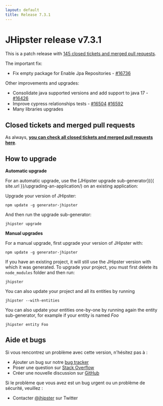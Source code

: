 ```yaml
---
layout: default
title: Release 7.3.1
---
```


JHipster release v7.3.1
==================

This is a patch release with [145 closed tickets and merged pull requests](https://github.com/jhipster/generator-jhipster/issues?q=milestone%3A7.3.1+is%3Aclosed).

The important fix:
- Fix empty package for Enable Jpa Repositories - [#16736](https://github.com/jhipster/generator-jhipster/pull/16736)

Other improvements and upgrades:
- Consolidate java supported versions and add support to java 17 - [#16426](https://github.com/jhipster/generator-jhipster/pull/16426)
- Improve cypress relationships tests - [#16504](https://github.com/jhipster/generator-jhipster/pull/16504) [#16592](https://github.com/jhipster/generator-jhipster/pull/16592)
- Many libraries upgrades

Closed tickets and merged pull requests
------------
As always, __[you can check all closed tickets and merged pull requests here](https://github.com/jhipster/generator-jhipster/issues?q=milestone%3A7.3.1+is%3Aclosed)__.

How to upgrade
------------

**Automatic upgrade**

For an automatic upgrade, use the [JHipster upgrade sub-generator]({{ site.url }}/upgrading-an-application/) on an existing application:

Upgrade your version of JHipster:

```
npm update -g generator-jhipster
```

And then run the upgrade sub-generator:

```
jhipster upgrade
```

**Manual upgrades**

For a manual upgrade, first upgrade your version of JHipster with:

```
npm update -g generator-jhipster
```

If you have an existing project, it will still use the JHipster version with which it was generated.
To upgrade your project, you must first delete its `node_modules` folder and then run:

```
jhipster
```

You can also update your project and all its entities by running

```
jhipster --with-entities
```

You can also update your entities one-by-one by running again the entity sub-generator, for example if your entity is named _Foo_

```
jhipster entity Foo
```


## Aide et bugs

Si vous rencontrez un problème avec cette version, n'hésitez pas à :

- Ajouter un bug sur notre [bug tracker](https://github.com/jhipster/generator-jhipster/issues?state=open)
- Poser une question sur [Stack Overflow](http://stackoverflow.com/tags/jhipster/info)
- Créer une nouvelle discussion sur [GitHub](https://github.com/jhipster/generator-jhipster/discussions)

Si le problème que vous avez est un bug urgent ou un problème de sécurité, veuillez :

- Contacter [@jhipster](https://twitter.com/jhipster) sur Twitter